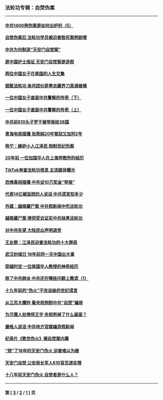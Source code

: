 ### 法轮功专辑：自焚伪案
---
#### [中共1400例伪案是如何出炉的（5）](../../pages/nf5562/n13226831.md?04020430) 
#### [自焚伪案后 法轮功学员被迫害致死案例剧增](../../pages/nf5562/n13190600.md?04020430) 
#### [中共为何制造“天安门自焚案”](../../pages/nf5562/n13183270.md?04020430) 
#### [原中国护士指证 天安门自焚案是造假](../../pages/nf5562/n13172289.md?04020430) 
#### [两位中国女子在美国的人生交集](../../pages/nf5562/n13156138.md?04020430) 
#### [栽赃法轮功 亲共团伙穿黑衣藏界刀高调被捕](../../pages/nf5562/n13073780.md?04020430) 
#### [一位中国女子直面中共警察的传奇（下）](../../pages/nf5562/n12989706.md?04020430) 
#### [一位中国女子直面中共警察的传奇（上）](../../pages/nf5562/n12985072.md?04020430) 
#### [中共前610头子罗干被举报给38国](../../pages/nf5562/n12975419.md?04020430) 
#### [青海电视插播 张荣娟20年冤狱又加刑2年](../../pages/nf5562/n12738166.md?04020430) 
#### [杨宁：嫉妒小人江泽民 炮制世纪伪案](../../pages/nf5562/n12724108.md?04020430) 
#### [20年前 一位加国华人在上海劳教所的经历](../../pages/nf5562/n12707932.md?04020430) 
#### [TikTok审查法轮功信息 主流媒体曝光](../../pages/nf5562/n12362336.md?04020430) 
#### [恐惧真相插播 中共设10万奖金“举报”](../../pages/nf5562/n12306396.md?04020430) 
#### [代表14亿被监控的人说话 中共谎言知多少](../../pages/nf5562/n12297484.md?04020430) 
#### [外媒：越南藏尸案 中共假新闻中伤法轮功](../../pages/nf5562/n12264411.md?04020430) 
#### [越南藏尸案 律师受访证实中共抹黑法轮功](../../pages/nf5562/n12261878.md?04020430) 
#### [对中共失望 大陆民众声明退党](../../pages/nf5562/n12187315.md?04020430) 
#### [王友群：江泽民迫害法轮功的十大罪恶](../../pages/nf5562/n12169074.md?04020430) 
#### [武汉封城日 19年前同一天中国出大事](../../pages/nf5562/n12150901.md?04020430) 
#### [穿越时空  一位美国华人教授的神奇经历](../../pages/nf5562/n12097460.md?04020430) 
#### [除了中共肺炎 中共还在哪些问题上撒谎（1）](../../pages/nf5562/n11955770.md?04020430) 
#### [十九年前的“伪火”不攻自破的世纪谎言](../../pages/nf5562/n11813238.md?04020430) 
#### [从江苏大爆炸 看央视炮制中共“自焚”骗局](../../pages/nf5562/n11140275.md?04020430) 
#### [为污蔑人权律师王宇 央视剪掉了什么画面？](../../pages/nf5562/n11130142.md?04020430) 
#### [聋哑人说话 中共地方官媒编造假新闻](../../pages/nf5562/n11006067.md?04020430) 
#### [纪录片《欺世伪火》揭自焚案内幕](../../pages/nf5562/n11002664.md?04020430) 
#### [“烧”了18年的天安门伪火 迫害难以为继](../../pages/nf5562/n10996660.md?04020430) 
#### [天安门自焚 公安局长军人610官员道实情](../../pages/nf5562/n10997098.md?04020430) 
#### [十八年前天安门伪火 自焚者是什么人？](../../pages/nf5562/n10996556.md?04020430) 

---
#### 第 [ [3](./3.md?04020430) / [2](./2.md?04020430) / [1](./1.md?04020430) ] 页
